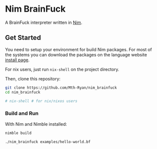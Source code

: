 # Nim BrainFuck

A BrainFuck interpreter written in [Nim](https://nim-lang.org/).

## Get Started

You need to setup your environment for build Nim packages.
For most of the systems you can download the packages on the language
website [install page](https://nim-lang.org/install.html).

For nix users, just run `nix-shell` on the project directory.

Then, clone this repository:

```bash
git clone https://github.com/Mth-Ryan/nim_brainfuck
cd nim_brainfuck

# nix-shell # for nix/nixos users 
```

### Build and Run

With Nim and Nimble installed:

```bash
nimble build

./nim_brainfuck examples/hello-world.bf 
```
